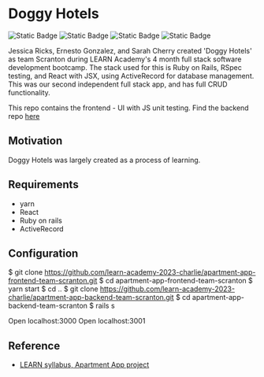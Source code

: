 # Doggy Hotels 
![Static Badge](https://img.shields.io/badge/stack-ruby%20on%20rails-darkred) ![Static Badge](https://img.shields.io/badge/UI-react-steelblue) ![Static Badge](https://img.shields.io/badge/testing-rspec%2Fjs%20unit-darkgreen) ![Static Badge](https://img.shields.io/badge/db-activerecord-midnightblue)


Jessica Ricks, Ernesto Gonzalez, and Sarah Cherry created 'Doggy Hotels' as team Scranton during LEARN Academy's 4 month full stack software development bootcamp. The stack used for this is Ruby on Rails, RSpec testing, and React with JSX, using ActiveRecord for database management. This was our second independent full stack app, and has full CRUD functionality. 

This repo contains the frontend - UI with JS unit testing. Find the backend repo [here](https://github.com/learn-academy-2023-charlie/apartment-app-backend-team-scranton/edit/main/README.md)

## Motivation
Doggy Hotels was largely created as a process of learning.

## Requirements
 - yarn
 - React
 - Ruby on rails
 - ActiveRecord

## Configuration
  $ git clone https://github.com/learn-academy-2023-charlie/apartment-app-frontend-team-scranton.git
  $ cd apartment-app-frontend-team-scranton
  $ yarn start
  $ cd ..
  $ git clone https://github.com/learn-academy-2023-charlie/apartment-app-backend-team-scranton.git
  $ cd apartment-app-backend-team-scranton
  $ rails s
  
  Open localhost:3000
  Open localhost:3001
  

## Reference
+ [LEARN syllabus, Apartment App project](https://github.com/learn-academy-2023-charlie/syllabus#unit-nine-react-and-rails-with-authentication)
